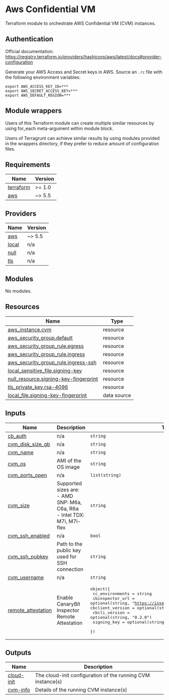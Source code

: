 # Aws Confidential VM

Terraform module to orchestrate AWS Confidential VM (CVM) instances.

## Authentication

Official documentation: 
https://registry.terraform.io/providers/hashicorp/aws/latest/docs#provider-configuration 

Generate your AWS Access and Secret keys in AWS. Source an `.rc` file with the following environment variables:
```
export AWS_ACCESS_KEY_ID=***
export AWS_SECRET_ACCESS_KEY=***
export AWS_DEFAULT_REGION=***
```

## Module wrappers

Users of this Terraform module can create multiple similar resources by using for_each meta-argument within module block.

Users of Terragrunt can achieve similar results by using modules provided in the wrappers directory, if they prefer to reduce amount of configuration files.

<!-- BEGIN_TF_DOCS -->
## Requirements

| Name | Version |
|------|---------|
| <a name="requirement_terraform"></a> [terraform](#requirement\_terraform) | >= 1.0 |
| <a name="requirement_aws"></a> [aws](#requirement\_aws) | ~> 5.5 |

## Providers

| Name | Version |
|------|---------|
| <a name="provider_aws"></a> [aws](#provider\_aws) | ~> 5.5 |
| <a name="provider_local"></a> [local](#provider\_local) | n/a |
| <a name="provider_null"></a> [null](#provider\_null) | n/a |
| <a name="provider_tls"></a> [tls](#provider\_tls) | n/a |

## Modules

No modules.

## Resources

| Name | Type |
|------|------|
| [aws_instance.cvm](https://registry.terraform.io/providers/hashicorp/aws/latest/docs/resources/instance) | resource |
| [aws_security_group.default](https://registry.terraform.io/providers/hashicorp/aws/latest/docs/resources/security_group) | resource |
| [aws_security_group_rule.egress](https://registry.terraform.io/providers/hashicorp/aws/latest/docs/resources/security_group_rule) | resource |
| [aws_security_group_rule.ingress](https://registry.terraform.io/providers/hashicorp/aws/latest/docs/resources/security_group_rule) | resource |
| [aws_security_group_rule.ingress-ssh](https://registry.terraform.io/providers/hashicorp/aws/latest/docs/resources/security_group_rule) | resource |
| [local_sensitive_file.signing-key](https://registry.terraform.io/providers/hashicorp/local/latest/docs/resources/sensitive_file) | resource |
| [null_resource.signing-key-fingerprint](https://registry.terraform.io/providers/hashicorp/null/latest/docs/resources/resource) | resource |
| [tls_private_key.rsa-4096](https://registry.terraform.io/providers/hashicorp/tls/latest/docs/resources/private_key) | resource |
| [local_file.signing-key-fingerprint](https://registry.terraform.io/providers/hashicorp/local/latest/docs/data-sources/file) | data source |

## Inputs

| Name | Description | Type | Default | Required |
|------|-------------|------|---------|:--------:|
| <a name="input_cb_auth"></a> [cb\_auth](#input\_cb\_auth) | n/a | `string` | n/a | yes |
| <a name="input_cvm_disk_size_gb"></a> [cvm\_disk\_size\_gb](#input\_cvm\_disk\_size\_gb) | n/a | `string` | `"30"` | no |
| <a name="input_cvm_name"></a> [cvm\_name](#input\_cvm\_name) | n/a | `string` | n/a | yes |
| <a name="input_cvm_os"></a> [cvm\_os](#input\_cvm\_os) | AMI of the OS image | `string` | `"ami-09040d770ffe2224f"` | no |
| <a name="input_cvm_ports_open"></a> [cvm\_ports\_open](#input\_cvm\_ports\_open) | n/a | `list(string)` | `[]` | no |
| <a name="input_cvm_size"></a> [cvm\_size](#input\_cvm\_size) | Supported sizes are:<br/>      - AMD SNP: M6a, C6a, R6a<br/>      - Intel TDX: M7i, M7i-flex | `string` | n/a | yes |
| <a name="input_cvm_ssh_enabled"></a> [cvm\_ssh\_enabled](#input\_cvm\_ssh\_enabled) | n/a | `bool` | `null` | no |
| <a name="input_cvm_ssh_pubkey"></a> [cvm\_ssh\_pubkey](#input\_cvm\_ssh\_pubkey) | Path to the public key used for SSH connection | `string` | n/a | yes |
| <a name="input_cvm_username"></a> [cvm\_username](#input\_cvm\_username) | n/a | `string` | `"tower"` | no |
| <a name="input_remote_attestation"></a> [remote\_attestation](#input\_remote\_attestation) | Enable CanaryBit Inspector Remote Attestation | <pre>object({<br/>    cc_environments = string<br/>    cbinspector_url = optional(string, "https://inspector.confidentialcloud.io")<br/>    cbclient_version = optional(string, "0.2.2")<br/>    cbcli_version = optional(string, "0.2.0")<br/>    signing_key = optional(string)<br/>  })</pre> | `null` | no |

## Outputs

| Name | Description |
|------|-------------|
| <a name="output_cloud-init"></a> [cloud-init](#output\_cloud-init) | The cloud-init configuration of the running CVM instance(s) |
| <a name="output_cvm-info"></a> [cvm-info](#output\_cvm-info) | Details of the running CVM instance(s) |
<!-- END_TF_DOCS -->